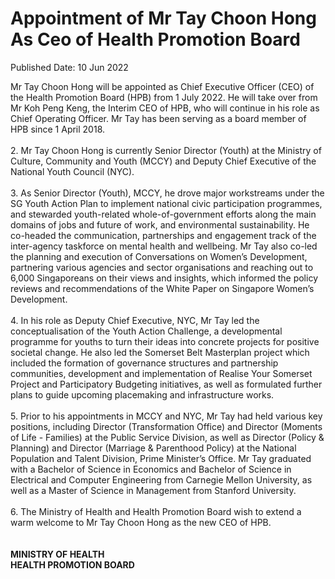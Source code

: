 <html>
    <meta http-equiv="Content-Type" content="text/html; charset=utf-8"/>
    <meta charset="utf-8"/>
    <title>Appointment of Mr Tay Choon Hong As Ceo of Health Promotion Board</title>
    <body><h1>Appointment of Mr Tay Choon Hong As Ceo of Health Promotion Board</h1>
    <p>Published Date: 10 Jun 2022</p> Mr Tay Choon Hong will be appointed as Chief Executive Officer (CEO) of the Health Promotion Board (HPB) from 1 July 2022. He will take over from Mr Koh Peng Keng, the Interim CEO of HPB, who will continue in his role as Chief Operating Officer. Mr Tay has been serving as a board member of HPB since 1 April 2018.<br><br>2. Mr Tay Choon Hong is currently Senior Director (Youth) at the Ministry of Culture, Community and Youth (MCCY) and Deputy Chief Executive of the National Youth Council (NYC).<br><br>3. As Senior Director (Youth), MCCY, he drove major workstreams under the SG Youth Action Plan to implement national civic participation programmes, and stewarded youth-related whole-of-government efforts along the main domains of jobs and future of work, and environmental sustainability. He co-headed the communication, partnerships and engagement track of the inter-agency taskforce on mental health and wellbeing. Mr Tay also co-led the planning and execution of Conversations on Women’s Development, partnering various agencies and sector organisations and reaching out to 6,000 Singaporeans on their views and insights, which informed the policy reviews and recommendations of the White Paper on Singapore Women’s Development.<br><br>4. In his role as Deputy Chief Executive, NYC, Mr Tay led the conceptualisation of the Youth Action Challenge, a developmental programme for youths to turn their ideas into concrete projects for positive societal change. He also led the Somerset Belt Masterplan project which included the formation of governance structures and partnership communities, development and implementation of Realise Your Somerset Project and Participatory Budgeting initiatives, as well as formulated further plans to guide upcoming placemaking and infrastructure works.<br><br>5. Prior to his appointments in MCCY and NYC, Mr Tay had held various key positions, including Director (Transformation Office) and Director (Moments of Life - Families) at the Public Service Division, as well as Director (Policy &amp; Planning) and Director (Marriage &amp; Parenthood Policy) at the National Population and Talent Division, Prime Minister’s Office. Mr Tay graduated with a Bachelor of Science in Economics and Bachelor of Science in Electrical and Computer Engineering from Carnegie Mellon University, as well as a Master of Science in Management from Stanford University.<br><br>6. The Ministry of Health and Health Promotion Board wish to extend a warm welcome to Mr Tay Choon Hong as the new CEO of HPB.<br><br><br><strong>MINISTRY OF HEALTH<br>HEALTH PROMOTION BOARD</strong></body>
</html>